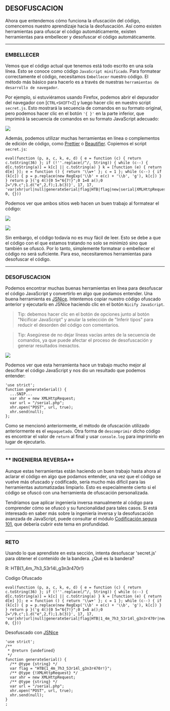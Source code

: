 ## DESOFUSCACION

Ahora que entendemos cómo funciona la ofuscación del código, comencemos nuestro aprendizaje hacia la deofuscación. Así como existen herramientas para ofuscar el código automáticamente, existen herramientas para embellecer y desofuscar el código automáticamente.
___

### **EMBELLECER**

Vemos que el código actual que tenemos está todo escrito en una sola línea. Esto se conoce como código `JavaScript minificado`. Para formatear correctamente el código, necesitamos `Embellecer` nuestro código. El método más básico para hacerlo es a través de nuestras `herramientas de desarrollo de navegador`.

Por ejemplo, si estuviéramos usando Firefox, podemos abrir el depurador del navegador con [`CTRL+SHIFT+Z`] y luego hacer clic en nuestro script `secret.js`. Esto mostrará la secuencia de comandos en su formato original, pero podemos hacer clic en el botón `'{ }'` en la parte inferior, que imprimirá la secuencia de comandos en su formato JavaScript adecuado:

![](https://academy.hackthebox.com/storage/modules/41/js_deobf_pretty_print.jpg)

Además, podemos utilizar muchas herramientas en línea o complementos de edición de código, como [Prettier](https://prettier.io/playground/) o [Beautifier](https://beautifier.io/). Copiemos el script `secret.js`:

~~~
eval(function (p, a, c, k, e, d) { e = function (c) { return c.toString(36) }; if (!''.replace(/^/, String)) { while (c--) { d[c.toString(a)] = k[c] || c.toString(a) } k = [function (e) { return d[e] }]; e = function () { return '\\w+' }; c = 1 }; while (c--) { if (k[c]) { p = p.replace(new RegExp('\\b' + e(c) + '\\b', 'g'), k[c]) } } return p }('g 4(){0 5="6{7!}";0 1=8 a();0 2="/9.c";1.d("e",2,f);1.b(3)}', 17, 17, 'var|xhr|url|null|generateSerial|flag|HTB|flag|new|serial|XMLHttpRequest|send|php|open|POST|true|function'.split('|'), 0, {}))
~~~

Podemos ver que ambos sitios web hacen un buen trabajo al formatear el código:

![](https://academy.hackthebox.com/storage/modules/41/js_deobf_prettier_1.jpg)

![](https://academy.hackthebox.com/storage/modules/41/js_deobf_beautifier_1.jpg)

Sin embargo, el código todavía no es muy fácil de leer. Esto se debe a que el código con el que estamos tratando no solo se minimizó sino que también se ofuscó. Por lo tanto, simplemente formatear o embellecer el código no será suficiente. Para eso, necesitaremos herramientas para desofuscar el código.
___

### **DESOFUSCACION**

Podemos encontrar muchas buenas herramientas en línea para desofuscar el código JavaScript y convertirlo en algo que podamos entender. Una buena herramienta es [JSNice](http://www.jsnice.org/). Intentemos copiar nuestro código ofuscado anterior y ejecutarlo en JSNice haciendo clic en el botón `Nicify JavaScript`.

>Tip: debemos hacer clic en el botón de opciones junto al botón "Nicificar JavaScript" y anular la selección de "Inferir tipos" para reducir el desorden del código con comentarios.

>Tip: Asegúrese de no dejar líneas vacías antes de la secuencia de comandos, ya que puede afectar el proceso de desofuscación y generar resultados inexactos.

![](https://academy.hackthebox.com/storage/modules/41/js_deobf_jsnice_1.jpg)

Podemos ver que esta herramienta hace un trabajo mucho mejor al descifrar el código JavaScript y nos dio un resultado que podemos entender:

~~~
'use strict';
function generateSerial() {
  ...SNIP...
  var xhr = new XMLHttpRequest;
  var url = "/serial.php";
  xhr.open("POST", url, true);
  xhr.send(null);
};
~~~

Como se mencionó anteriormente, el método de ofuscación utilizado anteriormente es el `empaquetado`. Otra forma de `descomprimir` dicho código es encontrar el valor de `return` al final y usar `console.log` para imprimirlo en lugar de ejecutarlo.
___

### ** INGENIERIA REVERSA**

Aunque estas herramientas están haciendo un buen trabajo hasta ahora al aclarar el código en algo que podamos entender, una vez que el código se vuelve más ofuscado y codificado, sería mucho más difícil para las herramientas automatizadas limpiarlo. Esto es especialmente cierto si el código se ofuscó con una herramienta de ofuscación personalizada.

Tendríamos que aplicar ingeniería inversa manualmente al código para comprender cómo se ofuscó y su funcionalidad para tales casos. Si está interesado en saber más sobre la ingeniería inversa y la desofuscación avanzada de JavaScript, puede consultar el módulo [Codificación segura 101](https://academy.hackthebox.com/module/details/38), que debería cubrir este tema en profundidad.
___

### **RETO**
Usando lo que aprendiste en esta sección, intenta desofuscar 'secret.js' para obtener el contenido de la bandera. ¿Qué es la bandera?

R: HTB{1_4m_7h3_53r14l_g3n3r470r!}

Codigo Ofuscado
~~~
eval(function (p, a, c, k, e, d) { e = function (c) { return c.toString(36) }; if (!''.replace(/^/, String)) { while (c--) { d[c.toString(a)] = k[c] || c.toString(a) } k = [function (e) { return d[e] }]; e = function () { return '\\w+' }; c = 1 }; while (c--) { if (k[c]) { p = p.replace(new RegExp('\\b' + e(c) + '\\b', 'g'), k[c]) } } return p }('g 4(){0 5="6{7!}";0 1=8 a();0 2="/9.c";1.d("e",2,f);1.b(3)}', 17, 17, 'var|xhr|url|null|generateSerial|flag|HTB|1_4m_7h3_53r14l_g3n3r470r|new|serial|XMLHttpRequest|send|php|open|POST|true|function'.split('|'), 0, {}))
~~~

Desofuscado con [JSNice](http://www.jsnice.org/)
~~~
'use strict';
/**
 * @return {undefined}
 */
function generateSerial() {
  /** @type {string} */
  var flag = "HTB{1_4m_7h3_53r14l_g3n3r470r!}";
  /** @type {!XMLHttpRequest} */
  var xhr = new XMLHttpRequest;
  /** @type {string} */
  var url = "/serial.php";
  xhr.open("POST", url, true);
  xhr.send(null);
}
;
~~~